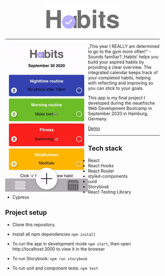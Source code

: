 <div align="center"><img src="src/components/assets/Logo/HeaderLogo.svg" ></div>

---

<img src="src/components/assets/DenizUelkue_Habits.gif" align="left"> „This year I REALLY am determined to go to the gym more often!“ - Sounds familiar? ‚Habits‘ helps you build your aspired habits by providing a clear overview. The integrated calendar keeps track of your completed habits, helping with reflecting and improving so you can stick to your goals.

This app is my final project I developed during the neuefische Web Development Bootcamp in September 2020 in Hamburg, Germany.

[Demo](https://capstone-project-nine.vercel.app/)

---

## Tech stack

- React
- React Hooks
- React Router
- styled-components
- uuid
- Storybook
- React Testing Library
- Cypress

## Project setup

- Clone this repository.

- Install all npm dependencies `npm install`

- To run the app in development mode `npm start`, then open http://localhost:3000 to view it in the browser

- To run Storybook: `npm run storybook`

- To run unit and component tests: `npm test`
